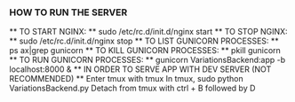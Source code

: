 ### HOW TO RUN THE SERVER
** TO START NGINX: **
sudo /etc/rc.d/init.d/nginx start
** TO STOP NGINX: **
sudo /etc/rc.d/init.d/nginx stop
** TO LIST GUNICORN PROCESSES: **
ps ax|grep gunicorn
** TO KILL GUNICORN PROCESSES: **
pkill gunicorn
** TO RUN GUNICORN PROCESSES: **
gunicorn VariationsBackend:app -b localhost:8000 &
** IN ORDER TO SERVE APP WITH DEV SERVER (NOT RECOMMENDED) **
Enter tmux with tmux
In tmux, sudo python VariationsBackend.py
Detach from tmux with ctrl + B followed by D
